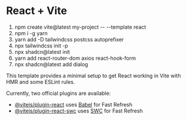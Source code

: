 # React + Vite
1. npm create vite@latest my-project -- --template react
2. npm i -g yarn
3. yarn add -D tailwindcss postcss autoprefixer
4. npx tailwindcss init -p
5. npx shadcn@latest init
6. yarn add react-router-dom axios react-hook-form
7. npx shadcn@latest add dialog



This template provides a minimal setup to get React working in Vite with HMR and some ESLint rules.

Currently, two official plugins are available:

- [@vitejs/plugin-react](https://github.com/vitejs/vite-plugin-react/blob/main/packages/plugin-react/README.md) uses [Babel](https://babeljs.io/) for Fast Refresh
- [@vitejs/plugin-react-swc](https://github.com/vitejs/vite-plugin-react-swc) uses [SWC](https://swc.rs/) for Fast Refresh
